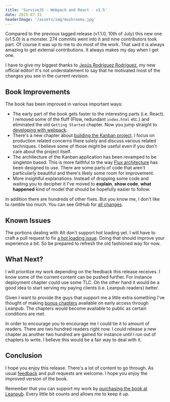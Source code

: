 ```yaml
---
title: 'SurviveJS - Webpack and React - v1.5'
date: 2015-07-31
headerImage: '/assets/img/mushrooms.jpg'
---
```


Compared to the previous tagged release (v1.1.0, 10th of July) this new one (v1.5.0) is a monster. 274 commits went into it and nine contributors took part. Of course it was up to me to do most of the work. That said it is always amazing to get external contributions. It always makes my day when I get one.

I have to give my biggest thanks to [Jesús Rodríguez Rodríguez](https://github.com/Foxandxss), my new official editor! It's not understatement to say that he motivated most of the changes you see in the current revision.

## Book Improvements

The book has been improved in various important ways:

* The early part of the book gets faster to the interesting parts (i.e. React). I removed some of the fluff (Flow, redundant `index.html` etc.) and eliminated the old `Getting Started` chapter. Now you jump straight to [developing with webpack](/webpack_react/developing_with_webpack).
* There's a new chapter about [building the Kanban project](/webpack_react/building_kanban). I focus on production related concerns there solely and discuss various related techniques. I believe some of those might be useful even if you don't care about the project itself.
* The architecture of the Kanban application has been revamped to be singleton based. This is more faithful to the way [Flux architecture](https://facebook.github.io/flux/docs/overview.html) has been designed to use. There are some parts of code that aren't particularly beautiful and there's likely some room for improvement.
* More insightful explanations. Instead of dropping some code and waiting you to decipher it I've moved to **explain**, **show code**, **what happened** kind of model that should be hopefully easier to follow.

In addition there are hundreds of other fixes. But you know me, I don't like to ramble too much. You can see GitHub for [all changes](https://github.com/survivejs/webpack_react/compare/v1.1.0...v1.5.0).

## Known Issues

The portions dealing with Alt don't support hot loading yet. I will have to craft a pull request to fix [a hot loading issue](https://github.com/goatslacker/alt/issues/408). Doing that should improve your experience a bit. So be prepared to refresh the old fashioned way for now.

## What Next?

I will prioritize my work depending on the feedback this release receives. I know some of the current content can be pushed further. For instance deployment chapter could use some TLC. On the other hand it would be a good idea to start serving my paying clients (i.e. Leanpub readers) better.

Given I want to provide the guys that support me a little extra something I've thought of making [bonus chapters](https://github.com/survivejs/webpack_react/issues?q=is%3Aopen+is%3Aissue+label%3A%22bonus+chapter%22) available on early access through Leanpub. The chapters would become available to public as certain conditions are met.

In order to encourage you to encourage me I could tie it to amount of readers. There are two hundred readers right now. I could release a new chapter as another two hundred are gained for instance until I run out of chapters to write. I believe this would be a fair way to deal with it.

## Conclusion

I hope you enjoy this release. There's a lot of content to go through. As usual [feedback](https://github.com/survivejs/webpack_react/issues) and pull requests are welcome. I hope you enjoy the improved version of the book.

Remember that you can support my work by [purchasing the book at Leanpub](https://leanpub.com/survivejs_webpack_react). Every little bit counts and allows me to keep it up.
